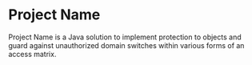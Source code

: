 # Project Name

Project Name is a Java solution to implement protection to objects and guard against unauthorized domain switches within various forms of an access matrix.


##  <heading here>

